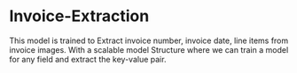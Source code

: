 # Invoice-Extraction
This model is trained to Extract invoice number, invoice date, line items from invoice images. With a scalable model Structure where we can train a model for any field and extract the key-value pair. 
